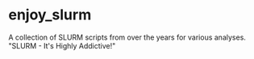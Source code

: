 # enjoy_slurm
A collection of SLURM scripts from over the years for various analyses. "SLURM - It's Highly Addictive!"
